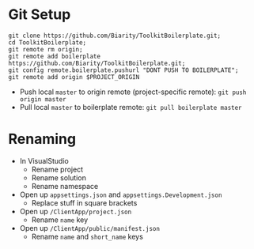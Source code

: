 # Git Setup

```
git clone https://github.com/Biarity/ToolkitBoilerplate.git;
cd ToolkitBoilerplate;
git remote rm origin;
git remote add boilerplate https://github.com/Biarity/ToolkitBoilerplate.git;
git config remote.boilerplate.pushurl "DONT PUSH TO BOILERPLATE";
git remote add origin $PROJECT_ORIGIN
```

* Push local `master` to origin remote (project-specific remote): `git push origin master`
* Pull local `master` to boilerplate remote: `git pull boilerplate master`

# Renaming

* In VisualStudio
    * Rename project
    * Rename solution
    * Rename namespace
* Open up `appsettings.json` and `appsettings.Development.json`
	* Replace stuff in square brackets
* Open up `/ClientApp/project.json`
    * Rename `name` key
* Open up `/ClientApp/public/manifest.json`
    * Rename `name` and `short_name` keys
